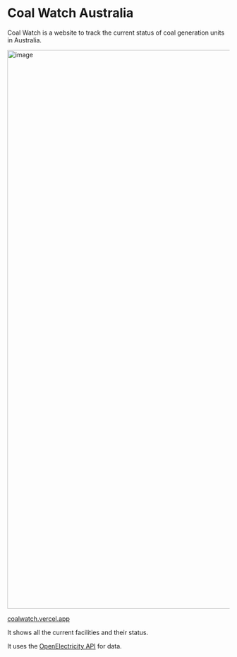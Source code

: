 # Coal Watch Australia

Coal Watch is a website to track the current status of coal generation units in Australia.

[<img width="1264" alt="image" src="https://github.com/user-attachments/assets/15824f7a-19f4-493f-8339-6f3d7323a610" />](https://coalwatch.vercel.app)

[coalwatch.vercel.app](https://coalwatch.vercel.app/)

It shows all the current facilities and their status.

It uses the [OpenElectricity API](https://explore.openelectricity.org.au/) for data.

